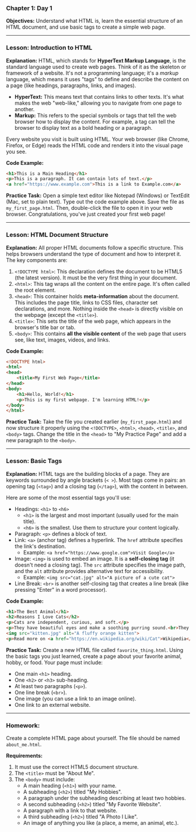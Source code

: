 
### **Chapter 1: Day 1**
**Objectives:** Understand what HTML is, learn the essential structure of an HTML document, and use basic tags to create a simple web page.

---

### **Lesson: Introduction to HTML**
**Explanation:**
HTML, which stands for **HyperText Markup Language**, is the standard language used to create web pages. Think of it as the skeleton or framework of a website. It's not a programming language; it's a *markup* language, which means it uses "tags" to define and describe the content on a page (like headings, paragraphs, links, and images).

*   **HyperText:** This means text that contains links to other texts. It's what makes the web "web-like," allowing you to navigate from one page to another.
*   **Markup:** This refers to the special symbols or tags that tell the web browser how to display the content. For example, a tag can tell the browser to display text as a bold heading or a paragraph.

Every website you visit is built using HTML. Your web browser (like Chrome, Firefox, or Edge) reads the HTML code and renders it into the visual page you see.

**Code Example:**
```html
<h1>This is a Main Heading</h1>
<p>This is a paragraph. It can contain lots of text.</p>
<a href="https://www.example.com">This is a link to Example.com</a>
```

**Practice Task:**
Open a simple text editor like Notepad (Windows) or TextEdit (Mac, set to plain text). Type out the code example above. Save the file as `my_first_page.html`. Then, double-click the file to open it in your web browser. Congratulations, you've just created your first web page!

---

### **Lesson: HTML Document Structure**
**Explanation:**
All proper HTML documents follow a specific structure. This helps browsers understand the type of document and how to interpret it. The key components are:

1.  `<!DOCTYPE html>`: This declaration defines the document to be HTML5 (the latest version). It must be the very first thing in your document.
2.  `<html>`: This tag wraps all the content on the entire page. It's often called the root element.
3.  `<head>`: This container holds **meta-information** about the document. This includes the page title, links to CSS files, character set declarations, and more. Nothing inside the `<head>` is directly visible on the webpage (except the `<title>`).
4.  `<title>`: This sets the title of the web page, which appears in the browser's title bar or tab.
5.  `<body>`: This contains **all the visible content** of the web page that users see, like text, images, videos, and links.

**Code Example:**
```html
<!DOCTYPE html>
<html>
<head>
    <title>My First Web Page</title>
</head>
<body>
    <h1>Hello, World!</h1>
    <p>This is my first webpage. I'm learning HTML!</p>
</body>
</html>
```

**Practice Task:**
Take the file you created earlier (`my_first_page.html`) and now structure it properly using the `<!DOCTYPE>`, `<html>`, `<head>`, `<title>`, and `<body>` tags. Change the title in the `<head>` to "My Practice Page" and add a new paragraph to the `<body>`.

---

### **Lesson: Basic Tags**
**Explanation:**
HTML tags are the building blocks of a page. They are keywords surrounded by angle brackets (`< >`). Most tags come in pairs: an opening tag (`<tag>`) and a closing tag (`</tag>`), with the content in between.

Here are some of the most essential tags you'll use:

*   Headings: `<h1>` to `<h6>`
    *   `<h1>` is the largest and most important (usually used for the main title).
    *   `<h6>` is the smallest. Use them to structure your content logically.
*   Paragraph: `<p>` defines a block of text.
*   Link: `<a>` (anchor tag) defines a hyperlink. The `href` attribute specifies the link's destination.
    *   Example: `<a href="https://www.google.com">Visit Google</a>`
*   Image: `<img>` is used to embed an image. It is a **self-closing tag** (it doesn't need a closing tag). The `src` attribute specifies the image path, and the `alt` attribute provides alternative text for accessibility.
    *   Example: `<img src="cat.jpg" alt="A picture of a cute cat">`
*   Line Break: `<br>` is another self-closing tag that creates a line break (like pressing "Enter" in a word processor).

**Code Example:**
```html
<h1>The Best Animal</h1>
<h2>Reasons I Love Cats</h2>
<p>Cats are independent, curious, and soft.</p>
<p>They have beautiful eyes and make a soothing purring sound.<br>They are also great hunters.</p>
<img src="kitten.jpg" alt="A fluffy orange kitten">
<p>Read more on <a href="https://en.wikipedia.org/wiki/Cat">Wikipedia</a>.</p>
```

**Practice Task:**
Create a new HTML file called `favorite_thing.html`. Using the basic tags you just learned, create a page about your favorite animal, hobby, or food. Your page must include:
*   One main `<h1>` heading.
*   One `<h2>` or `<h3>` sub-heading.
*   At least two paragraphs (`<p>`).
*   One line break (`<br>`).
*   One image (you can use a link to an image online).
*   One link to an external website.

---

### **Homework:**
Create a complete HTML page about yourself. The file should be named `about_me.html`.

**Requirements:**
1.  It must use the correct HTML5 document structure.
2.  The `<title>` must be "About Me".
3.  The `<body>` must include:
    *   A main heading (`<h1>`) with your name.
    *   A subheading (`<h2>`) titled "My Hobbies".
    *   A paragraph under the subheading describing at least two hobbies.
    *   A second subheading (`<h2>`) titled "My Favorite Website".
    *   A paragraph with a link to that website.
    *   A third subheading (`<h2>`) titled "A Photo I Like".
    *   An image of anything you like (a place, a meme, an animal, etc.).